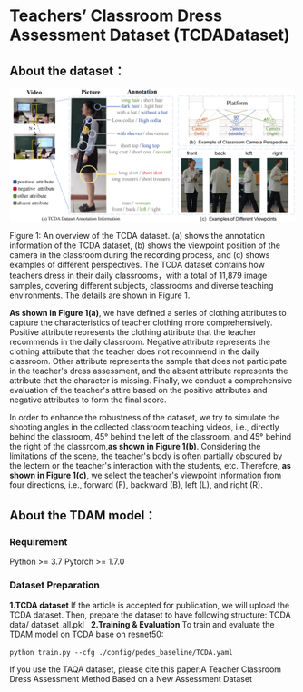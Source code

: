 # Teachers’ Classroom Dress Assessment Dataset (TCDADataset)

## About the dataset：
![image](https://github.com/aaauthors/TCDADataset/blob/main/TDAM/fig/TCDA.png)

Figure 1: An overview of the TCDA dataset. (a) shows the annotation information of the TCDA
dataset, (b) shows the viewpoint position of the camera in the classroom during the recording
process, and (c) shows examples of different perspectives.
The TCDA dataset contains how teachers dress in their daily classrooms，with a total of 11,879 image samples, covering different subjects, classrooms and diverse teaching environments. The details are shown in Figure 1.

  **As shown in Figure 1(a)**, we have defined a series of clothing attributes to capture the characteristics of teacher clothing more comprehensively. Positive attribute represents the clothing attribute that the teacher recommends in the daily classroom. Negative attribute represents the
clothing attribute that the teacher does not recommend in the daily classroom. Other attribute
represents the sample that does not participate in the teacher's dress assessment, and the absent
attribute represents the attribute that the character is missing. Finally, we conduct a comprehensive
evaluation of the teacher's attire based on the positive attributes and negative attributes to form the
final score. 

  In order to enhance the robustness of the dataset, we try to simulate the shooting angles in the
collected classroom teaching videos, i.e., directly behind the classroom, 45° behind the left of the
classroom, and 45° behind the right of the classroom,**as shown in Figure 1(b)**. Considering the
limitations of the scene, the teacher's body is often partially obscured by the lectern or the
teacher's interaction with the students, etc. Therefore, **as shown in Figure 1(c)**, we select the
teacher's viewpoint information from four directions, i.e., forward (F), backward (B), left (L), and
right (R).

## About the TDAM model：
### Requirement

Python >= 3.7
Pytorch >= 1.7.0
 
### Dataset Preparation

**1.TCDA dataset**
If the article is accepted for publication, we will upload the TCDA dataset. Then, prepare the dataset to have following structure:
TCDA
data/
dataset_all.pkl
 
**2.Training & Evaluation**
To train and evaluate the TDAM model on TCDA base on resnet50:

` python train.py --cfg ./config/pedes_baseline/TCDA.yaml `

If you use the TAQA dataset, please cite this paper:A Teacher Classroom Dress Assessment Method Based on a New Assessment Dataset
